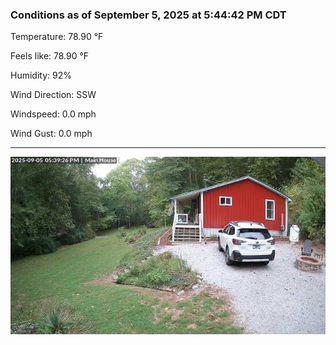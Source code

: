 ### Conditions as of September 5, 2025 at 5:44:42 PM CDT 

Temperature: 78.90 &deg;F

Feels like: 78.90 &deg;F

Humidity: 92%

Wind Direction: SSW

Windspeed: 0.0 mph

Wind Gust: 0.0 mph

---

<img src="./images/latest.jpeg"/>

